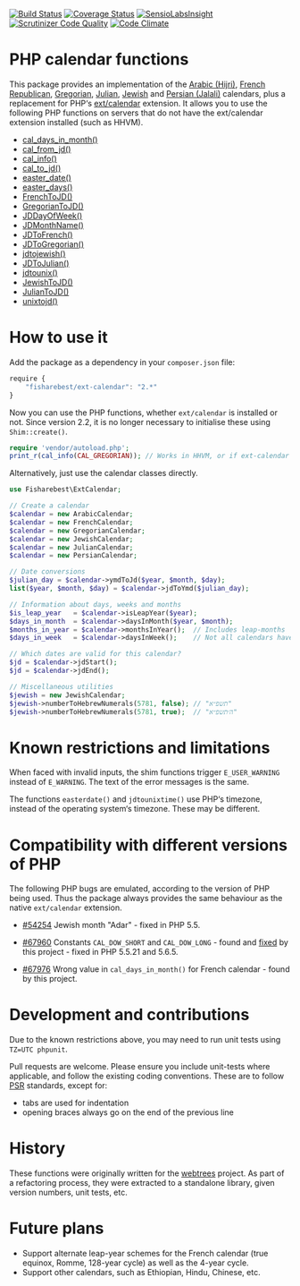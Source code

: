 [![Build Status](https://travis-ci.org/fisharebest/ext-calendar.svg?branch=master)](https://travis-ci.org/fisharebest/ext-calendar)
[![Coverage Status](https://coveralls.io/repos/fisharebest/ext-calendar/badge.png)](https://coveralls.io/r/fisharebest/ext-calendar)
[![SensioLabsInsight](https://insight.sensiolabs.com/projects/952d6e11-6941-447b-9757-fc8dbc3d2a1f/mini.png)](https://insight.sensiolabs.com/projects/952d6e11-6941-447b-9757-fc8dbc3d2a1f)
[![Scrutinizer Code Quality](https://scrutinizer-ci.com/g/fisharebest/ext-calendar/badges/quality-score.png?b=master)](https://scrutinizer-ci.com/g/fisharebest/ext-calendar/?branch=master)
[![Code Climate](https://codeclimate.com/github/fisharebest/ext-calendar/badges/gpa.svg)](https://codeclimate.com/github/fisharebest/ext-calendar)

PHP calendar functions
======================

This package provides an implementation of the
[Arabic (Hijri)](https://en.wikipedia.org/wiki/Islamic_calendar),
[French Republican](https://en.wikipedia.org/wiki/French_Republican_Calendar),
[Gregorian](https://en.wikipedia.org/wiki/Gregorian_calendar),
[Julian](https://en.wikipedia.org/wiki/Julian_calendar),
[Jewish](https://en.wikipedia.org/wiki/Hebrew_calendar) and
[Persian (Jalali)](https://en.wikipedia.org/wiki/Iranian_calendars) calendars, plus
a replacement for PHP‘s [ext/calendar](https://php.net/calendar) extension.
It allows you to use the following PHP functions on servers that do not have the
ext/calendar extension installed (such as HHVM).

* [cal_days_in_month()](https://php.net/cal_days_in_month)
* [cal_from_jd()](https://php.net/cal_from_jd)
* [cal_info()](https://php.net/cal_info)
* [cal_to_jd()](https://php.net/cal_to_jd)
* [easter_date()](https://php.net/easter_date)
* [easter_days()](https://php.net/easter_days)
* [FrenchToJD()](https://php.net/FrenchToJD)
* [GregorianToJD()](https://php.net/GregorianToJD)
* [JDDayOfWeek()](https://php.net/JDDayOfWeek)
* [JDMonthName()](https://php.net/JDMonthName)
* [JDToFrench()](https://php.net/JDToFrench)
* [JDToGregorian()](https://php.net/JDToGregorian)
* [jdtojewish()](https://php.net/jdtojewish)
* [JDToJulian()](https://php.net/JDToJulian)
* [jdtounix()](https://php.net/jdtounix)
* [JewishToJD()](https://php.net/JewishToJD)
* [JulianToJD()](https://php.net/JulianToJD)
* [unixtojd()](https://php.net/unixtojd)

How to use it
=============

Add the package as a dependency in your `composer.json` file:

``` javascript
require {
    "fisharebest/ext-calendar": "2.*"
}
```

Now you can use the PHP functions, whether `ext/calendar` is installed or not.
Since version 2.2, it is no longer necessary to initialise these using `Shim::create()`.

``` php
require 'vendor/autoload.php';
print_r(cal_info(CAL_GREGORIAN)); // Works in HHVM, or if ext-calendar is not installed
```

Alternatively, just use the calendar classes directly.

``` php
use Fisharebest\ExtCalendar;

// Create a calendar
$calendar = new ArabicCalendar;
$calendar = new FrenchCalendar;
$calendar = new GregorianCalendar;
$calendar = new JewishCalendar;
$calendar = new JulianCalendar;
$calendar = new PersianCalendar;

// Date conversions
$julian_day = $calendar->ymdToJd($year, $month, $day);
list($year, $month, $day) = $calendar->jdToYmd($julian_day);

// Information about days, weeks and months
$is_leap_year   = $calendar->isLeapYear($year);
$days_in_month  = $calendar->daysInMonth($year, $month);
$months_in_year = $calendar->monthsInYear();  // Includes leap-months
$days_in_week   = $calendar->daysInWeek();    // Not all calendars have 7!

// Which dates are valid for this calendar?
$jd = $calendar->jdStart();
$jd = $calendar->jdEnd();

// Miscellaneous utilities
$jewish = new JewishCalendar;
$jewish->numberToHebrewNumerals(5781, false); // "תשפ״א"
$jewish->numberToHebrewNumerals(5781, true);  // "ה׳תשפ״א"
```

Known restrictions and limitations
==================================

When faced with invalid inputs, the shim functions trigger `E_USER_WARNING` instead of `E_WARNING`.  The text of the error messages is the same.

The functions `easterdate()` and `jdtounixtime()` use PHP‘s timezone, instead of the operating system‘s timezone.  These may be different.

Compatibility with different versions of PHP
============================================

The following PHP bugs are emulated, according to the version of PHP being used.
Thus the package always provides the same behaviour as the native `ext/calendar` extension.

* [#54254](https://bugs.php.net/bug.php?id=54254) Jewish month "Adar" - fixed in PHP 5.5.

* [#67960](https://bugs.php.net/bug.php?id=67960) Constants `CAL_DOW_SHORT` and `CAL_DOW_LONG` - found and [fixed](https://github.com/php/php-src/commit/244fc1e05367dc7ebdf2db260c8bc8b106563d26) by this project - fixed in PHP 5.5.21 and 5.6.5.

* [#67976](https://bugs.php.net/bug.php?id=67976) Wrong value in `cal_days_in_month()` for French calendar - found by this project.

Development and contributions
=============================

Due to the known restrictions above, you may need to run unit tests using `TZ=UTC phpunit`.

Pull requests are welcome.  Please ensure you include unit-tests where
applicable, and follow the existing coding conventions.  These are to follow
[PSR](http://www.php-fig.org/) standards, except for:

* tabs are used for indentation
* opening braces always go on the end of the previous line

History
=======

These functions were originally written for the [webtrees](http://www.webtrees.net)
project.  As part of a refactoring process, they were extracted to a standalone
library, given version numbers, unit tests, etc.

Future plans
============

* Support alternate leap-year schemes for the French calendar (true equinox, Romme, 128-year cycle) as well as the 4-year cycle.
* Support other calendars, such as Ethiopian, Hindu, Chinese, etc.
